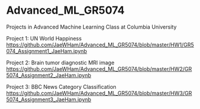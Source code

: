 # Advanced_ML_GR5074
Projects in Advanced Machine Learning Class at Columbia University

Project 1: UN World Happiness
https://github.com/JaeWHam/Advanced_ML_GR5074/blob/master/HW1/GR5074_Assignment1_JaeHam.ipynb

Project 2: Brain tumor diagnostic MRI image
https://github.com/JaeWHam/Advanced_ML_GR5074/blob/master/HW2/GR5074_Assignment2_JaeHam.ipynb

Project 3: BBC News Category Classification
https://github.com/JaeWHam/Advanced_ML_GR5074/blob/master/HW3/GR5074_Assignment3_JaeHam.ipynb
